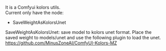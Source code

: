It is a Comfyui kolors utils.\
Current only have the node:
- SaveWeightAsKolorsUnet

SaveWeightAsKolorsUnet:
save model to kolors unet format. Place the saved weight to models/unet and use the following plugin to load the unet.
https://github.com/MinusZoneAI/ComfyUI-Kolors-MZ
